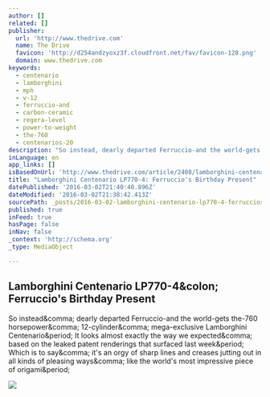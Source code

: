 ```yaml
---
author: []
related: []
publisher:
  url: 'http://www.thedrive.com'
  name: The Drive
  favicon: 'http://d254andzyoxz3f.cloudfront.net/fav/favicon-128.png'
  domain: www.thedrive.com
keywords:
  - centenario
  - lamborghini
  - mph
  - v-12
  - ferruccio-and
  - carbon-ceramic
  - regera-level
  - power-to-weight
  - the-760
  - centenarios-20
description: "So instead, dearly departed Ferruccio-and the world-gets the-760 horsepower, 12-cylinder, mega-exclusive Lamborghini Centenario. It looks almost exactly the way we expected, based on the leaked patent renderings that surfaced last week. Which is to say, it's an orgy of sharp lines and creases jutting out in all kinds of pleasing ways, like the world's most impressive piece of origami."
inLanguage: en
app_links: []
isBasedOnUrl: 'http://www.thedrive.com/article/2408/lamborghini-centenario-lp770-4-ferruccios-birthday-present'
title: "Lamborghini Centenario LP770-4: Ferruccio's Birthday Present"
datePublished: '2016-03-02T21:40:40.896Z'
dateModified: '2016-03-02T21:38:42.413Z'
sourcePath: _posts/2016-03-02-lamborghini-centenario-lp770-4-ferruccios-birthday-present.md
published: true
inFeed: true
hasPage: false
inNav: false
_context: 'http://schema.org'
_type: MediaObject

---
```

<article style=""><h1>Lamborghini Centenario LP770-4&amp;colon; Ferruccio's Birthday Present</h1><p>So instead&amp;comma; dearly departed Ferruccio-and the world-gets the-760 horsepower&amp;comma; 12-cylinder&amp;comma; mega-exclusive Lamborghini Centenario&amp;period; It looks almost exactly the way we expected&amp;comma; based on the leaked patent renderings that surfaced last week&amp;period; Which is to say&amp;comma; it's an orgy of sharp lines and creases jutting out in all kinds of pleasing ways&amp;comma; like the world's most impressive piece of origami&amp;period;</p><img src="http://d254andzyoxz3f.cloudfront.net/lamborghini-centenario-art-3.jpg" /></article>
